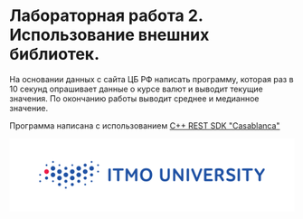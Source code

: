 


# Лабораторная работа 2. Использование внешних библиотек. 



На основании данных с сайта ЦБ РФ написать программу, которая раз в 10 секунд опрашивает данные о курсе валют и выводит текущие значения. 
По окончанию работы выводит среднее и медианное значение. 

Программа написана с использованием [C++ REST SDK "Casablanca"](https://devblogs.microsoft.com/cppblog/the-c-rest-sdk-casablanca/)

<img src=https://github.com/Escaper2/ITMO-Algorithms-Labs/blob/master/itmolog.png>
